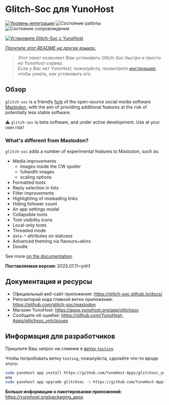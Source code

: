 <!--
Важно: этот README был автоматически сгенерирован <https://github.com/YunoHost/apps/tree/master/tools/readme_generator>
Он НЕ ДОЛЖЕН редактироваться вручную.
-->

# Glitch-Soc для YunoHost

[![Уровень интеграции](https://apps.yunohost.org/badge/integration/glitchsoc)](https://ci-apps.yunohost.org/ci/apps/glitchsoc/)
![Состояние работы](https://apps.yunohost.org/badge/state/glitchsoc)
![Состояние сопровождения](https://apps.yunohost.org/badge/maintained/glitchsoc)

[![Установите Glitch-Soc с YunoHost](https://install-app.yunohost.org/install-with-yunohost.svg)](https://install-app.yunohost.org/?app=glitchsoc)

*[Прочтите этот README на других языках.](./ALL_README.md)*

> *Этот пакет позволяет Вам установить Glitch-Soc быстро и просто на YunoHost-сервер.*  
> *Если у Вас нет YunoHost, пожалуйста, посмотрите [инструкцию](https://yunohost.org/install), чтобы узнать, как установить его.*

## Обзор

`glitch-soc` is a friendly [fork](https://en.wikipedia.org/wiki/Fork_(software_development)) of the open-source social media software [Mastodon](https://joinmastodon.org/), with the aim of providing additional features at the risk of potentially less stable software.

⚠️ `glitch-soc` is beta software, and under active development. Use at your own risk!

###  What's different from Mastodon?

`glitch-soc` adds a number of experimental features to Mastodon, such as:

- Media improvements
  - Images inside the CW spoiler
  - fullwidth images
  - scaling options
- Formatted toots
- Reply selection in lists
- Filter improvements
- Highlighting of misleading links
- Hiding follower count
- An app settings modal
- Collapsible toots
- Toot visibility icons
- Local-only toots
- Threaded mode
- `data-*` attributes on statuses
- Advanced theming via flavours+skins
- Doodle

See more [on the documentation](https://glitch-soc.github.io/docs/).


**Поставляемая версия:** 2025.01.11~ynh1
## Документация и ресурсы

- Официальный веб-сайт приложения: <https://glitch-soc.github.io/docs/>
- Репозиторий кода главной ветки приложения: <https://github.com/glitch-soc/mastodon>
- Магазин YunoHost: <https://apps.yunohost.org/app/glitchsoc>
- Сообщите об ошибке: <https://github.com/YunoHost-Apps/glitchsoc_ynh/issues>

## Информация для разработчиков

Пришлите Ваш запрос на слияние в [ветку `testing`](https://github.com/YunoHost-Apps/glitchsoc_ynh/tree/testing).

Чтобы попробовать ветку `testing`, пожалуйста, сделайте что-то вроде этого:

```bash
sudo yunohost app install https://github.com/YunoHost-Apps/glitchsoc_ynh/tree/testing --debug
или
sudo yunohost app upgrade glitchsoc -u https://github.com/YunoHost-Apps/glitchsoc_ynh/tree/testing --debug
```

**Больше информации о пакетировании приложений:** <https://yunohost.org/packaging_apps>
